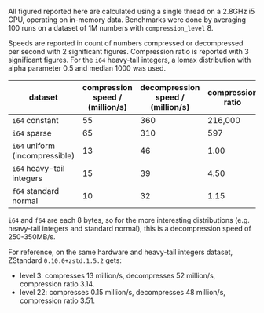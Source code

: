 All figured reported here are calculated using a single thread on a
2.8GHz i5 CPU, operating on in-memory data.
Benchmarks were done by averaging 100 runs on a dataset of 1M numbers
with `compression_level` 8.

Speeds are reported in count of numbers compressed or decompressed
per second with 2 significant figures.
Compression ratio is reported with 3 significant figures.
For the `i64` heavy-tail integers, a lomax distribution with alpha parameter 0.5 and median 1000 was used.

| dataset | compression speed / (million/s) | decompression speed / (million/s) | compression ratio |
--- | --- | --- | ---
| `i64` constant | 55 | 360 | 216,000 |
| `i64` sparse | 65 | 310 | 597 |
| `i64` uniform (incompressible) | 13 | 46 | 1.00 |
| `i64` heavy-tail integers | 15 | 39 | 4.50 |
| `f64` standard normal | 10 | 32 | 1.15 |

`i64` and `f64` are each 8 bytes, so for the more interesting distributions
(e.g. heavy-tail integers and standard normal),
this is a decompression speed of 250-350MB/s.

For reference, on the same hardware and heavy-tail integers dataset, ZStandard
`0.10.0+zstd.1.5.2` gets:

* level 3: compresses 13 million/s, decompresses 52 million/s, compression
ratio 3.14.
* level 22: compresses 0.15 million/s, decompresses 48 million/s,
compression ratio 3.51.
